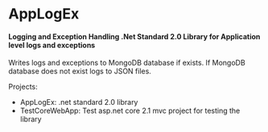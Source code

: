 # AppLogEx
#### Logging and Exception Handling .Net Standard 2.0 Library for Application level logs and exceptions

Writes logs and exceptions to MongoDB database if exists.
If MongoDB database does not exist logs to JSON files.

Projects:
- AppLogEx: .net standard 2.0 library
- TestCoreWebApp: Test asp.net core 2.1 mvc project for testing the library
